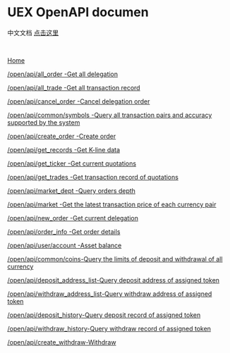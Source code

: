 # UEX OpenAPI documen

中文文档 [点击这里](https://github.com/UEX-OpenAPI/API_Docs/wiki)

<br>


[Home](https://github.com/UEX-OpenAPI/API_Docs_en/wiki)

[/open/api/all_order -Get all delegation](https://github.com/UEX-OpenAPI/API_Docs_en/wiki/Get-all-delegation)

[/open/api/all_trade -Get all transaction record](https://github.com/UEX-OpenAPI/API_Docs_en/wiki/Get-all-transaction-record)

[/open/api/cancel_order -Cancel delegation order](https://github.com/UEX-OpenAPI/API_Docs_en/wiki/Cancel-delegation-order)

[/open/api/common/symbols -Query all transaction pairs and accuracy supported by the system](https://github.com/UEX-OpenAPI/API_Docs_en/wiki/Query-all-transaction-pairs-and-accuracy-supported-by-system)

[/open/api/create_order -Create order](https://github.com/UEX-OpenAPI/API_Docs_en/wiki/Create-order)

[/open/api/get_records -Get K-line data](https://github.com/UEX-OpenAPI/API_Docs_en/wiki/Get-K-line-data)

[/open/api/get_ticker -Get current quotations](https://github.com/UEX-OpenAPI/API_Docs_en/wiki/Get-current-Quotations)

[/open/api/get_trades -Get transaction record of quotations](https://github.com/UEX-OpenAPI/API_Docs_en/wiki/Get-transaction-record-of-quotations)

[/open/api/market_dept -Query orders depth](https://github.com/UEX-OpenAPI/API_Docs_en/wiki/Query-orders-depth)

[/open/api/market -Get the latest transaction price of each currency pair ](https://github.com/UEX-OpenAPI/API_Docs_en/wiki/Get-the-latest-transaction-price-of-each-currency-pair)

[/open/api/new_order -Get current delegation](https://github.com/UEX-OpenAPI/API_Docs_en/wiki/Get-current-delegations)

[/open/api/order_info -Get order details ](https://github.com/UEX-OpenAPI/API_Docs_en/wiki/Get-order-details)

[/open/api/user/account -Asset balance](https://github.com/UEX-OpenAPI/API_Docs_en/wiki/Asset-balance)

[/open/api/common/coins-Query the limits of deposit and withdrawal of all currency](https://github.com/UEX-OpenAPI/API_Docs_en/wiki/Query-the-limits-of-deposit-and-withdrawal-of-all-currency)

[/open/api/deposit_address_list-Query deposit address of assigned token](https://github.com/UEX-OpenAPI/API_Docs_en/wiki/Query-deposit-address-of-assigned-token)

[/open/api/withdraw_address_list-Query withdraw address of assigned token](https://github.com/UEX-OpenAPI/API_Docs_en/wiki/Query-withdraw-address-of-assigned-token)

[/open/api/deposit_history-Query deposit record of assigned token](https://github.com/UEX-OpenAPI/API_Docs_en/wiki/Query-deposit-record-of-assigned-token)

[/open/api/withdraw_history-Query withdraw record of assigned token](https://github.com/UEX-OpenAPI/API_Docs_en/wiki/Query-withdraw-record-of-assigned-token)

[/open/api/create_withdraw-Withdraw](https://github.com/UEX-OpenAPI/API_Docs_en/wiki/Withdraw)


<br>

